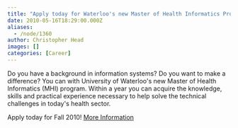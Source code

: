 ```yaml
---
title: "Apply today for Waterloo's new Master of Health Informatics Program"
date: 2010-05-16T18:29:00.000Z
aliases:
  - /node/1360
author: Christopher Head
images: []
categories: [Career]
---
```


Do you have a background in information systems? Do you want to make a difference? You can with University of Waterloo's new Master of Health Informatics (MHI) program. Within a year you can acquire the knowledge, skills and practical experience necessary to help solve the technical challenges in today's health sector.

Apply today for Fall 2010! [More Information](https://www.cs.uwaterloo.ca/grad/mhi/recruit/059)
